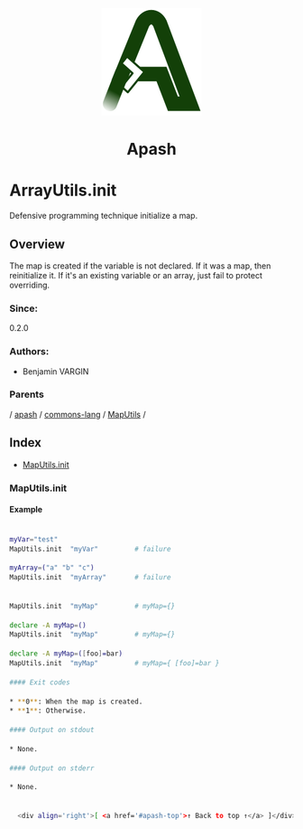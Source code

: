 
<div align='center' id='apash-top'>
  <a href='https://github.com/hastec-fr/apash'>
    <img alt='apash-logo' src='../../../../../../../assets/apash-logo.svg'/>
  </a>

  # Apash
</div>

# ArrayUtils.init

Defensive programming technique initialize a map.

## Overview

The map is created if the variable is not declared.
If it was a map, then reinitialize it.
If it's an existing variable or an array, just fail to protect overriding.

### Since:
0.2.0

### Authors:
* Benjamin VARGIN

### Parents
<!-- apash.parentBegin -->
[](../../../../.md) / [apash](../../../apash.md) / [commons-lang](../../commons-lang.md) / [MapUtils](../MapUtils.md) / 
<!-- apash.parentEnd -->

## Index

* [MapUtils.init](#maputilsinit)

### MapUtils.init

#### Example
```bash

myVar="test" 
MapUtils.init  "myVar"         # failure

myArray=("a" "b" "c")
MapUtils.init  "myArray"       # failure


MapUtils.init  "myMap"         # myMap={}

declare -A myMap=()
MapUtils.init  "myMap"         # myMap={}

declare -A myMap=([foo]=bar)
MapUtils.init  "myMap"         # myMap={ [foo]=bar }

#### Exit codes

* **0**: When the map is created.
* **1**: Otherwise.

#### Output on stdout

* None.

#### Output on stderr

* None.


  <div align='right'>[ <a href='#apash-top'>↑ Back to top ↑</a> ]</div>

